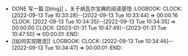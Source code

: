 - DONE 写一篇 [[blog]] ，关于纳瓦尔宝典的阅读感悟
  :LOGBOOK:
  CLOCK: [2022-09-13 Tue 10:33:28]--[2022-09-13 Tue 10:33:44] =>  00:00:16
  CLOCK: [2022-09-13 Tue 10:34:35]--[2022-09-13 Tue 10:34:35] =>  00:00:00
  CLOCK: [2023-01-31 Tue 10:47:49]--[2023-01-31 Tue 10:47:50] =>  00:00:01
  :END:
- [[如何实现限流]]
  :LOGBOOK:
  CLOCK: [2022-09-13 Tue 10:34:46]--[2022-09-13 Tue 10:34:47] =>  00:00:01
  :END:
